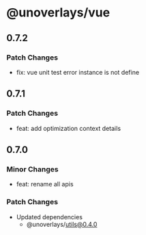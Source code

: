 # @unoverlays/vue

## 0.7.2

### Patch Changes

- fix: vue unit test error instance is not define

## 0.7.1

### Patch Changes

- feat: add optimization context details

## 0.7.0

### Minor Changes

- feat: rename all apis

### Patch Changes

- Updated dependencies
  - @unoverlays/utils@0.4.0
